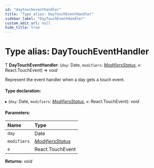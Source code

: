 ```yaml
---
id: "daytoucheventhandler"
title: "Type alias: DayTouchEventHandler"
sidebar_label: "DayTouchEventHandler"
custom_edit_url: null
hide_title: true
---
```


# Type alias: DayTouchEventHandler

Ƭ **DayTouchEventHandler**: (`day`: Date, `modifiers`: [*ModifiersStatus*](modifiersstatus.md), `e`: React.TouchEvent) => *void*

Represent the event handler when a day gets a touch event.

#### Type declaration:

▸ (`day`: Date, `modifiers`: [*ModifiersStatus*](modifiersstatus.md), `e`: React.TouchEvent): *void*

#### Parameters:

Name | Type |
:------ | :------ |
`day` | Date |
`modifiers` | [*ModifiersStatus*](modifiersstatus.md) |
`e` | React.TouchEvent |

**Returns:** *void*
